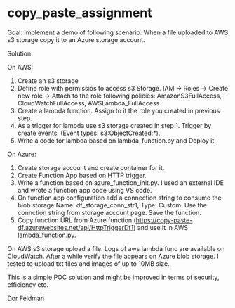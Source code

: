 # copy_paste_assignment

Goal: Implement a demo of following scenario: When a file uploaded to AWS s3 storage copy it to an Azure storage account.

Solution:

On AWS:
1. Create an s3 storage
2. Define role with permissios to access s3 Storage. IAM -> Roles -> Create new role -> Attach to the role following policies: AmazonS3FullAccess, CloudWatchFullAccess, AWSLambda_FullAccess
3. Create a lambda function. Assign to it the role you created in previous step. 
4. As a trigger for lambda use s3 storage created in step 1. Trigger by create events. (Event types: s3:ObjectCreated:*).
5. Write a code for lambda based on lambda_function.py and Deploy it.

On Azure:
1. Create storage account and create container for it.
2. Create Function App based on HTTP trigger.
3. Write a function based on azure_function_init.py. I used an external IDE and wrote a function app code using VS code.
4. On function app configuration add a connection string to consume the blob storage Name: df_storage_conn_str1, Type: Custom. Use the connction string from storage account page. 
  Save the function.
5. Copy function URL from Azure function (https://copy-paste-df.azurewebsites.net/api/HttpTriggerDf1) and use it in AWS lambda_function.py.

On AWS s3 storage upload a file. Logs of aws lambda func are available on CloudWatch. 
After a while verify the file appears on Azure blob storage. I tested to upload txt files and images of up to 10MB size. 

This is a simple POC solution and might be improved in terms of security, efficiency etc.

Dor Feldman
